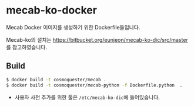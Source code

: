 # mecab-ko-docker

Mecab Docker 이미지를 생성하기 위한 Dockerfile들입니다.

Mecab-ko의 설치는 https://bitbucket.org/eunjeon/mecab-ko-dic/src/master 를 참고하였습니다.

## Build

```sh
$ docker build -t cosmoquester/mecab .
$ docker build -t cosmoquester/mecab-python -f Dockerfile.python  . 
```

- 사용자 사전 추가를 위한 툴은 `/etc/mecab-ko-dic`에 들어있습니다.
